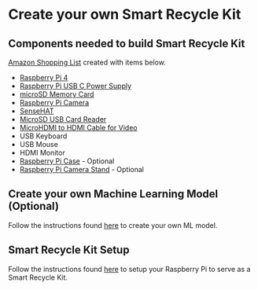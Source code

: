# Create your own Smart Recycle Kit


## Components needed to build Smart Recycle Kit
[Amazon Shopping List](https://www.amazon.com/hz/wishlist/ls/23FOJ731YT9VW?ref_=wl_share) created with items below. 

* [Raspberry Pi 4](https://www.amazon.com/Raspberry-Model-2019-Quad-Bluetooth/dp/B07TC2BK1X/ref=sr_1_1)
* [Raspberry Pi USB C Power Supply](https://www.amazon.com/CanaKit-Raspberry-Power-Supply-USB-C/dp/B07TYQRXTK/)
* [microSD Memory Card](https://www.amazon.com/Samsung-MicroSDHC-Adapter-MB-ME32GA-AM/dp/B06XWN9Q99/)
* [Raspberry Pi Camera](https://www.amazon.com/Raspberry-Pi-Camera-Module-Megapixel/dp/B01ER2SKFS/ref=sxts_sxwds-bia-wc-drs2_0)
* [SenseHAT](https://www.amazon.com/RASPBERRY-PI-RASPBERRYPI-SENSEHAT-Raspberry-Orientation-Temperature/dp/B014HDG74S/ref=sr_1_5)
* [MicroSD USB Card Reader](https://www.amazon.com/SanDisk-MobileMate-microSD-Card-Reader/dp/B07G5JV2B5)
* [MicroHDMI to HDMI Cable for Video](https://www.amazon.com/AmazonBasics-Flexible-Micro-Cable-6-Foot/dp/B07KSDB25X)
* USB Keyboard
* USB Mouse
* HDMI Monitor
* [Raspberry Pi Case](https://www.amazon.com/gp/product/B07X5Y81C6/ref=ppx_yo_dt_b_asin_title_o02_s00) - Optional
* [Raspberry Pi Camera Stand](https://www.amazon.com/Makeronics-Acrylic-Holder-Raspberry-Transparent/dp/B07SQL2RNR/ref=sr_1_4) - Optional


## Create your own Machine Learning Model (Optional)
Follow the instructions found [here](ml/README.md) to create your own ML model.


## Smart Recycle Kit Setup
Follow the instructions found [here](iot/README.md) to setup your Raspberry Pi to serve as a Smart Recycle Kit.